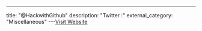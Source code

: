 ---
title: "@HackwithGithub"
description: "Twitter :"
external_category: "Miscellaneous"
---[Visit Website](https://twitter.com/HackwithGithub)

